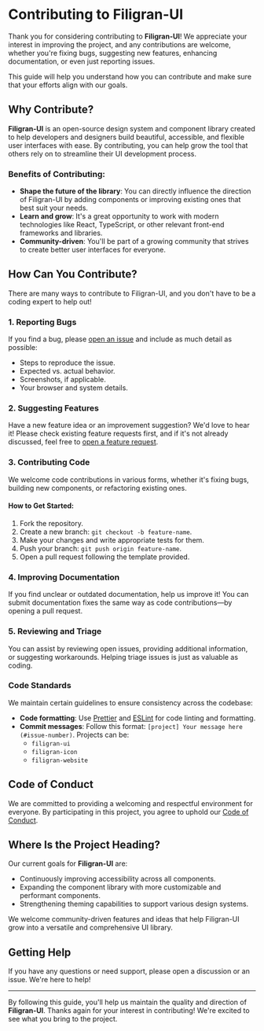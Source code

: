 # Contributing to Filigran-UI

Thank you for considering contributing to **Filigran-UI**! We appreciate your interest in improving the project, and any contributions are welcome, whether you're fixing bugs, suggesting new features, enhancing documentation, or even just reporting issues.

This guide will help you understand how you can contribute and make sure that your efforts align with our goals.

## Why Contribute?

**Filigran-UI** is an open-source design system and component library created to help developers and designers build beautiful, accessible, and flexible user interfaces with ease. By contributing, you can help grow the tool that others rely on to streamline their UI development process.

### Benefits of Contributing:
- **Shape the future of the library**: You can directly influence the direction of Filigran-UI by adding components or improving existing ones that best suit your needs.
- **Learn and grow**: It's a great opportunity to work with modern technologies like React, TypeScript, or other relevant front-end frameworks and libraries.
- **Community-driven**: You'll be part of a growing community that strives to create better user interfaces for everyone.

## How Can You Contribute?

There are many ways to contribute to Filigran-UI, and you don't have to be a coding expert to help out!

### 1. Reporting Bugs
If you find a bug, please [open an issue](https://github.com/FiligranHQ/filigran-ui/issues) and include as much detail as possible:
- Steps to reproduce the issue.
- Expected vs. actual behavior.
- Screenshots, if applicable.
- Your browser and system details.

### 2. Suggesting Features
Have a new feature idea or an improvement suggestion? We'd love to hear it! Please check existing feature requests first, and if it's not already discussed, feel free to [open a feature request](https://github.com/your-repo/filigran-ui/issues).

### 3. Contributing Code
We welcome code contributions in various forms, whether it's fixing bugs, building new components, or refactoring existing ones.

#### How to Get Started:
1. Fork the repository.
2. Create a new branch: `git checkout -b feature-name`.
3. Make your changes and write appropriate tests for them.
4. Push your branch: `git push origin feature-name`.
5. Open a pull request following the template provided.

### 4. Improving Documentation
If you find unclear or outdated documentation, help us improve it! You can submit documentation fixes the same way as code contributions—by opening a pull request.

### 5. Reviewing and Triage
You can assist by reviewing open issues, providing additional information, or suggesting workarounds. Helping triage issues is just as valuable as coding.

### Code Standards
We maintain certain guidelines to ensure consistency across the codebase:
- **Code formatting**: Use [Prettier](https://prettier.io/) and [ESLint](https://eslint.org/) for code linting and formatting.
- **Commit messages**: Follow this format: `[project] Your message here (#issue-number)`. Projects can be:
  - `filigran-ui`
  - `filigran-icon`
  - `filigran-website`
  
## Code of Conduct

We are committed to providing a welcoming and respectful environment for everyone. By participating in this project, you agree to uphold our [Code of Conduct](https://github.com/FiligranHQ/filigran-ui/CODE_OF_CONDUCT.md).

## Where Is the Project Heading?

Our current goals for **Filigran-UI** are:
- Continuously improving accessibility across all components.
- Expanding the component library with more customizable and performant components.
- Strengthening theming capabilities to support various design systems.
  
We welcome community-driven features and ideas that help Filigran-UI grow into a versatile and comprehensive UI library.

## Getting Help

If you have any questions or need support, please open a discussion or an issue. We're here to help!

---

By following this guide, you'll help us maintain the quality and direction of **Filigran-UI**. Thanks again for your interest in contributing! We're excited to see what you bring to the project.
